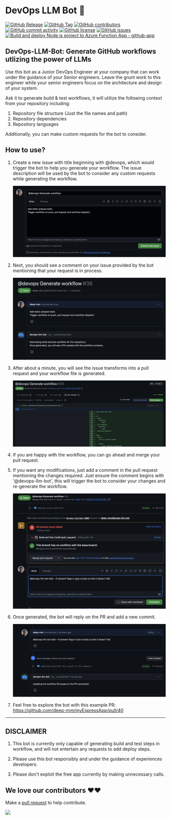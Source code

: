 # DevOps LLM Bot 🤖

[![GitHub Release](https://img.shields.io/github/v/release/deep-mm/devops-llm-bot?style=plastic)](https://github.com/deep-mm/devops-llm-bot/releases)
[![GitHub Tag](https://img.shields.io/github/v/tag/deep-mm/devops-llm-bot?style=plastic)](https://github.com/deep-mm/devops-llm-bot/releases)
[![GitHub contributors](https://img.shields.io/github/contributors/deep-mm/devops-llm-bot)](https://github.com/deep-mm/devops-llm-bot/graphs/contributors)
[![GitHub commit activity](https://img.shields.io/github/commit-activity/m/deep-mm/devops-llm-bot)](https://github.com/deep-mm/devops-llm-bot/graphs/commit-activity)
[![GitHub license](https://img.shields.io/github/license/deep-mm/devops-llm-bot)](https://github.com/deep-mm/devops-llm-bot/blob/main/LICENSE)
[![GitHub issues](https://img.shields.io/github/issues/deep-mm/devops-llm-bot)](https://github.com/deep-mm/devops-llm-bot/issues)
[![Build and deploy Node.js project to Azure Function App - github-app](https://github.com/deep-mm/devops-llm-bot/actions/workflows/build-deploy-app.yml/badge.svg)](https://github.com/deep-mm/devops-llm-bot/actions/workflows/build-deploy-app.yml)

## DevOps-LLM-Bot: Generate GitHub workflows utlizing the power of LLMs

Use this bot as a Junior DevOps Engineer at your company that can work under the guidance of your Senior engineers. Leave the grunt work to this engineer while your senior engineers focus on the architecture and design of your system.

Ask it to generate build & test workflows, it will utilize the following context from your repository including:

1. Repository file structure (Just the file names and path)
2. Repository dependencies
3. Repository languages

Additionally, you can make custom requests for the bot to consider.

## How to use?

1. Create a new issue with title beginning with @devops, which would trigger the bot to help you generate your workflow. The issue description will be used by the bot to consider any custom requests while generating the workflow.

    ![Create new issue](docs/create_new_issue.png)

2. Next, you should see a comment on your issue provided by the bot mentioning that your request is in process.

    ![Bot Issue Reply](docs/bot_issue_reply.png)

3. After about a minute, you will see the issue transforms into a pull request and your workflow file is generated.

    ![Pull request created](docs/pr_created.png)

4. If you are happy with the workflow, you can go ahead and merge your pull request.

5. If you want any modifications, just add a comment in the pull request mentioning the changes required. Just ensure the comment begins with '@devops-llm-bot', this will trigger the bot to consider your changes and re-generate the workflow.

    ![PR-comment](docs/pr_comment.png)

6. Once generated, the bot will reply on the PR and add a new commit.

    ![PR new updates](docs/pr_new_changes.png)


7. Feel free to explore the bot with this example PR: https://github.com/deep-mm/myExpressApp/pull/40

----

## DISCLAIMER

1. This bot is currently only capable of generating build and test steps in workflow, and will not entertain any requests to add deploy steps.

2. Please use this bot responsibly and under the guidance of experiences developers.

3. Please don't exploit the free app currently by making unnecessary calls.

## We love our contributors ❤️❤️

Make a [pull request](https://github.com/deep-mm/devops-llm-bot/compare) to help contribute.

<a href="https://github.com/deep-mm/devops-llm-bot/graphs/contributors">
  <img src="https://contrib.rocks/image?repo=deep-mm/devops-llm-bot&columns=24&max=480" />
</a>